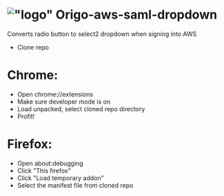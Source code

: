 
# !["logo"](https://github.com/ivaruf/origo-aws-saml-dropdown/raw/master/icon.png) Origo-aws-saml-dropdown
Converts radio button to select2 dropdown when signing into AWS 


* Clone repo

# Chrome:
* Open chrome://extensions
* Make sure developer mode is on
* Load unpacked, select cloned repo directory
* Profit!

# Firefox:
* Open about:debugging
* Click "This firefox"
* Click "Load temporary addon"
* Select the manifest file from cloned repo

